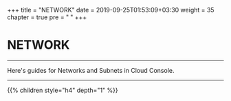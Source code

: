 +++
title = "NETWORK"
date = 2019-09-25T01:53:09+03:30
weight = 35
chapter = true
pre = "<b>      </b>"
+++

# **NETWORK**
___
Here's guides for Networks and Subnets in Cloud Console.
___

{{% children style="h4" depth="1" %}}